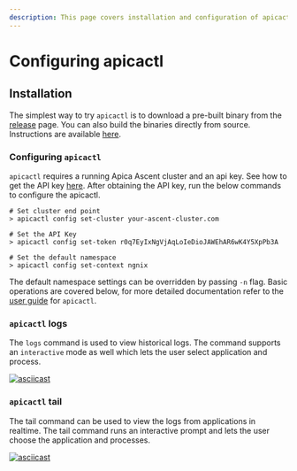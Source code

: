 ```yaml
---
description: This page covers installation and configuration of apicactl
---
```


# Configuring apicactl

## Installation

The simplest way to try `apicactl` is to download a pre-built binary from the [release](https://github.com/ApicaSystem/apicactl/releases) page. You can also build the binaries directly from source. Instructions are available [here](https://github.com/ApicaSystem/apicactl?#building-apicactl-from-source).

### Configuring `apicactl`&#x20;

`apicactl` requires a running Apica Ascent cluster and an api key. See how to get the API key [here](obtaining-api-key.md). After obtaining the API key, run the below commands to configure the apicactl.

```
# Set cluster end point
> apicactl config set-cluster your-ascent-cluster.com

# Set the API Key
> apicactl config set-token r0q7EyIxNgVjAqLoIeDioJAWEhAR6wK4Y5XpPb3A

# Set the default namespace 
> apicactl config set-context ngnix
```

The default namespace settings can be overridden by passing `-n` flag. Basic operations are covered below, for more detailed documentation refer to the [user guide](https://github.com/ApicaSystem/apicactl?#apicactl) for `apicactl`.&#x20;

### `apicactl` logs

The `logs` command is used to view historical logs. The command supports an `interactive` mode as well which lets the user select application and process.&#x20;

[![asciicast](https://asciinema.org/a/353013.svg)](https://asciinema.org/a/353013)

### `apicactl` tail

The tail command can be used to view the logs from applications in realtime. The tail command runs an interactive prompt and lets the user choose the application and processes.&#x20;

[![asciicast](https://asciinema.org/a/353019.svg)](https://asciinema.org/a/353019)
